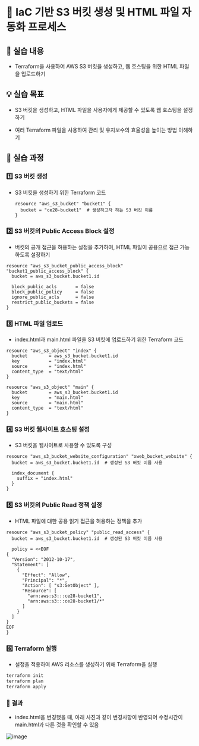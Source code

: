 # 🔮 IaC 기반 S3 버킷 생성 및 HTML 파일 자동화 프로세스

## 📌 실습 내용
- Terraform을 사용하여 AWS S3 버킷을 생성하고, 웹 호스팅을 위한 HTML 파일을 업로드하기

## 💡 실습 목표

- S3 버킷을 생성하고, HTML 파일을 사용자에게 제공할 수 있도록 웹 호스팅을 설정하기
  
- 여러 Terraform 파일을 사용하여 관리 및 유지보수의 효율성을 높이는 방법 이해하기

## 🧾 실습 과정

### 1️⃣ S3 버킷 생성

- S3 버킷을 생성하기 위한 Terraform 코드

  ```hcl
  resource "aws_s3_bucket" "bucket1" {
    bucket = "ce28-bucket1"  # 생성하고자 하는 S3 버킷 이름
  }

### 2️⃣ S3 버킷의 Public Access Block 설정

- 버킷의 공개 접근을 허용하는 설정을 추가하여, HTML 파일이 공용으로 접근 가능하도록 설정하기

```hcl
resource "aws_s3_bucket_public_access_block" "bucket1_public_access_block" {
  bucket = aws_s3_bucket.bucket1.id

  block_public_acls       = false
  block_public_policy     = false
  ignore_public_acls      = false
  restrict_public_buckets = false
}
```

### 3️⃣ HTML 파일 업로드

- index.html과 main.html 파일을 S3 버킷에 업로드하기 위한 Terraform 코드

```hcl
resource "aws_s3_object" "index" {
  bucket        = aws_s3_bucket.bucket1.id 
  key           = "index.html"
  source        = "index.html"
  content_type  = "text/html"
}

resource "aws_s3_object" "main" {
  bucket        = aws_s3_bucket.bucket1.id 
  key           = "main.html"
  source        = "main.html"
  content_type  = "text/html"
}
```

### 4️⃣ S3 버킷 웹사이트 호스팅 설정

- S3 버킷을 웹사이트로 사용할 수 있도록 구성

```hcl
resource "aws_s3_bucket_website_configuration" "xweb_bucket_website" {
  bucket = aws_s3_bucket.bucket1.id  # 생성된 S3 버킷 이름 사용

  index_document {
    suffix = "index.html"
  }
}
```

### 5️⃣ S3 버킷의 Public Read 정책 설정

- HTML 파일에 대한 공용 읽기 접근을 허용하는 정책을 추가

```hcl
resource "aws_s3_bucket_policy" "public_read_access" {
  bucket = aws_s3_bucket.bucket1.id  # 생성된 S3 버킷 이름 사용

  policy = <<EOF
{
  "Version": "2012-10-17",
  "Statement": [
    {
      "Effect": "Allow",
      "Principal": "*",
      "Action": [ "s3:GetObject" ],
      "Resource": [
        "arn:aws:s3:::ce28-bucket1",
        "arn:aws:s3:::ce28-bucket1/*"
      ]
    }
  ]
}
EOF
}
```

### 6️⃣ Terraform 실행

- 설정을 적용하여 AWS 리소스를 생성하기 위해 Terraform을 실행

```bash
terraform init
terraform plan
terraform apply
```

### 🎇 결과

- index.html을 변경했을 때, 아래 사진과 같이 변경사항이 반영되어 수정시간이 main.html과 다른 것을 확인할 수 있음

![image](https://github.com/user-attachments/assets/a80a5875-5571-4d35-bcb4-aa6aa64ee166)
